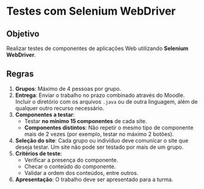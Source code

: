 # Testes com Selenium WebDriver

## Objetivo
Realizar testes de componentes de aplicações Web utilizando **Selenium WebDriver**.

## Regras

1. **Grupos**: Máximo de 4 pessoas por grupo.
2. **Entrega**: Enviar o trabalho no prazo combinado através do Moodle. Incluir o diretório com os arquivos `.java` ou de outra linguagem, além de qualquer outro recurso necessário.
3. **Componentes a testar**:
   - Testar **no mínimo 15 componentes** de cada site.
   - **Componentes distintos**: Não repetir o mesmo tipo de componente mais de 2 vezes (por exemplo, testar no máximo 2 botões).
4. **Seleção do site**: Cada grupo ou indivíduo deve comunicar o site que deseja testar. Um site não pode ser testado por mais de um grupo.
5. **Critérios de teste**: 
   - Verificar a presença do componente.
   - Checar o conteúdo do componente.
   - Validar a ordem dos conteúdos, entre outros.
6. **Apresentação**: O trabalho deve ser apresentado para a turma.
